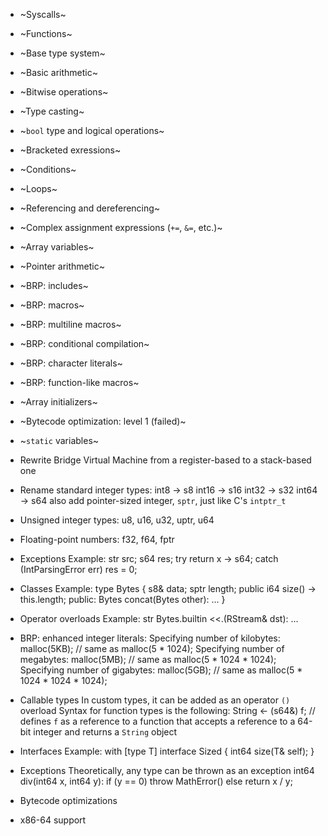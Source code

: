 - ~Syscalls~
- ~Functions~
- ~Base type system~
- ~Basic arithmetic~
- ~Bitwise operations~
- ~Type casting~
- ~`bool` type and logical operations~
- ~Bracketed exressions~
- ~Conditions~
- ~Loops~
- ~Referencing and dereferencing~
- ~Complex assignment expressions (`+=`, `&=`, etc.)~
- ~Array variables~
- ~Pointer arithmetic~
- ~BRP: includes~
- ~BRP: macros~
- ~BRP: multiline macros~
- ~BRP: conditional compilation~
- ~BRP: character literals~
- ~BRP: function-like macros~
- ~Array initializers~
- ~Bytecode optimization: level 1 (failed)~
- ~`static` variables~
- Rewrite Bridge Virtual Machine from a register-based to a stack-based one
- Rename standard integer types:
	int8 -> s8
	int16 -> s16
	int32 -> s32
	int64 -> s64
	also add pointer-sized integer, `sptr`, just like C's `intptr_t`
- Unsigned integer types: u8, u16, u32, uptr, u64
- Floating-point numbers: f32, f64, fptr
- Exceptions
	Example:
		str src;
		s64 res;
		try return x -> s64; catch (IntParsingError err) res = 0;

- Classes
	Example:
		type Bytes {
			s8& data;
			sptr length;
			public i64 size() -> this.length;
			public:
				Bytes concat(Bytes other): ...
		}

- Operator overloads
	Example:
		str Bytes.builtin <<.(RStream& dst): ...

- BRP: enhanced integer literals:
	Specifying number of kilobytes:
		malloc(5KB); // same as malloc(5 * 1024);
	Specifying number of megabytes:
		malloc(5MB); // same as malloc(5 * 1024 * 1024);
	Specifying number of gigabytes:
		malloc(5GB); // same as malloc(5 * 1024 * 1024 * 1024);

- Callable types
	In custom types, it can be added as an operator `()` overload
	Syntax for function types is the following:
		String <- (s64&) f; // defines `f` as a reference to a function that accepts a reference to a 64-bit integer and returns a `String` object

- Interfaces
	Example:
		with [type T] interface Sized {
			int64 size(T& self);
		}

- Exceptions
	Theoretically, any type can be thrown as an exception
	int64 div(int64 x, int64 y):
		if (y == 0) throw MathError() else return x / y;

- Bytecode optimizations
- x86-64 support
